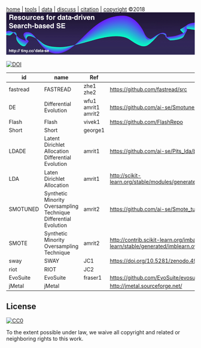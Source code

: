 

[home](README.md) |
[tools](TOOLS.md) |
[data](DATA.md) |
[discuss](https://github.com/ai-se/ResourcesDataDrivenSBSE/issues) |
[citation](https://github.com/ai-se/ResourcesDataDrivenSBSE/blob/master/CITATION.md) |
[copyright](https://github.com/ai-se/ResourcesDataDrivenSBSE/blob/master/LICENSE.md) &copy;2018
<br>
[<img width=900 src="https://github.com/ai-se/ResourcesDataDrivenSBSE/raw/master/img/banner.png">](http://tiny.cc/sbse)<br>


 [![DOI](https://zenodo.org/badge/116411075.svg)](https://zenodo.org/badge/latestdoi/116411075)



id|name |Ref|Package
---|---|---|---
fastread|FASTREAD|zhe1 zhe2|https://github.com/fastread/src
DE|Differential Evolution|wfu1 amrit1 amrit2|https://github.com/ai-se/Smotuned_FFT/blob/master/src/DE.py
Flash|Flash|vivek1|https://github.com/FlashRepo
Short|Short|george1|
LDADE|Latent Dirichlet Allocation Differential Evolution|amrit1|https://github.com/ai-se/Pits_lda/blob/master/src/06-17/DE_VEM.py
LDA|Laten Dirichlet Allocation|amrit1|http://scikit-learn.org/stable/modules/generated/sklearn.decomposition.LatentDirichletAllocation.html
SMOTUNED|Synthetic Minority Oversampling Technique Differential Evolution|amrit2|https://github.com/ai-se/Smote_tune
SMOTE|Synthetic Minority Oversampling Technique|amrit2|http://contrib.scikit-learn.org/imbalanced-learn/stable/generated/imblearn.over_sampling.SMOTE.html
sway|SWAY|JC1|https://doi.org/10.5281/zenodo.495498
riot|RIOT|JC2|
EvoSuite|EvoSuite|fraser1|https://github.com/EvoSuite/evosuite
jMetal|jMetal||http://jmetal.sourceforge.net/



## License

[![CC0](http://mirrors.creativecommons.org/presskit/buttons/88x31/svg/cc-zero.svg)](https://creativecommons.org/publicdomain/zero/1.0/)

To the extent possible under law, we waive all copyright and related or neighboring rights to this work.


